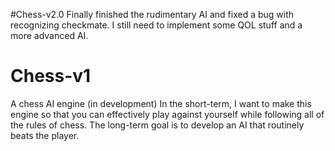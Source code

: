 #Chess-v2.0
Finally finished the rudimentary AI and fixed a bug with recognizing checkmate. I still need to implement some QOL stuff and a more advanced AI.

# Chess-v1
A chess AI engine (in development)
In the short-term, I want to make this engine so that you can effectively play against yourself while following all of the rules of chess.
The long-term goal is to develop an AI that routinely beats the player.
